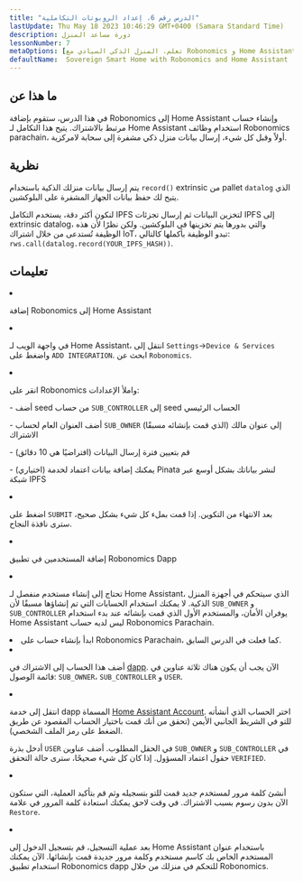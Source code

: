 ```yaml
---
title: "الدرس رقم 6، إعداد الروبوتات التكاملية"
lastUpdate: Thu May 18 2023 10:46:29 GMT+0400 (Samara Standard Time)
description: دورة مساعد المنزل
lessonNumber: 7
metaOptions: [تعلم، المنزل الذكي السيادي مع Robonomics و Home Assistant]
defaultName:  Sovereign Smart Home with Robonomics and Home Assistant
---
```



## ما هذا عن

في هذا الدرس، ستقوم بإضافة Robonomics إلى Home Assistant وإنشاء حساب مرتبط بالاشتراك. يتيح هذا التكامل لـ Home Assistant استخدام وظائف Robonomics parachain، أولاً وقبل كل شيء، إرسال بيانات منزل ذكي مشفرة إلى سحابة لامركزية.


## نظرية

يتم إرسال بيانات منزلك الذكية باستخدام <code>record()</code> extrinsic من pallet <code>datalog</code> الذي يتيح لك حفظ بيانات الجهاز المشفرة على البلوكشين. 

لنكون أكثر دقة، يستخدم التكامل IPFS لتخزين البيانات ثم إرسال تجزئات IPFS إلى extrinsic datalog، والتي بدورها يتم تخزينها في البلوكشين. ولكن نظرًا لأن هذه الوظيفة تُستدعى من خلال اشتراك IoT، تبدو الوظيفة بأكملها كالتالي: <code>rws.call(datalog.record(YOUR_IPFS_HASH))</code>.

## تعليمات

<List type="numbers">

<li>

إضافة Robonomics إلى Home Assistant

<List>

<li>

في واجهة الويب لـ Home Assistant، انتقل إلى <code>Settings</code>-><code>Device & Services</code> واضغط على <code>ADD INTEGRATION</code>. ابحث عن <code>Robonomics</code>.

<LessonVideo  :videos="[{src: 'https://crustipfs.info/ipfs/QmQp66J943zbF6iFdkKQpBikSbm9jV9La25bivKd7cz6fD', type:'mp4'}]" />

</li>

<li>

انقر على Robonomics واملأ الإعدادات: 

\- أضف seed من حساب <code>SUB_CONTROLLER</code> إلى seed الحساب الرئيسي

\- أضف العنوان العام لحساب <code>SUB_OWNER</code> (الذي قمت بإنشائه مسبقًا) إلى عنوان مالك الاشتراك

\- قم بتعيين فترة إرسال البيانات (افتراضيًا هي 10 دقائق)

\- (اختياري) يمكنك إضافة بيانات اعتماد لخدمة Pinata لنشر بياناتك بشكل أوسع عبر شبكة IPFS

</li>

<li>

اضغط على <code>SUBMIT</code> بعد الانتهاء من التكوين. إذا قمت بملء كل شيء بشكل صحيح، سترى نافذة النجاح.

</li>
</List>
</li>

<li>

إضافة المستخدمين في تطبيق Robonomics Dapp 

<List>

<li>

تحتاج إلى إنشاء مستخدم منفصل لـ Home Assistant، الذي سيتحكم في أجهزة المنزل الذكية. لا يمكنك استخدام الحسابات التي تم إنشاؤها مسبقًا لأن <code>SUB_OWNER</code> و <code>SUB_CONTROLLER</code> يوفران الأمان، والمستخدم الأول الذي قمت بإنشائه عند بدء استخدام Home Assistant ليس لديه حساب Robonomics Parachain.

</li>

<li>
ابدأ بإنشاء حساب على Robonomics Parachain، كما فعلت في الدرس السابق.
</li>

<li>

أضف هذا الحساب إلى الاشتراك في [dapp](https://dapp.robonomics.network/#/subscription/devices). الآن يجب أن يكون هناك ثلاثة عناوين في قائمة الوصول: <code>SUB_OWNER</code>، <code>SUB_CONTROLLER</code> و <code>USER</code>.

<LessonVideo  :videos="[{src: 'https://crustipfs.info/ipfs/QmSxzram7CF4SXpVgEyv98XetjYsxNFQY2GY4PfyhJak7H', type:'mp4'}]" />

</li>

<li>

انتقل إلى خدمة dapp المسماة [Home Assistant Account](https://dapp.robonomics.network/#/home-assistant). اختر الحساب الذي أنشأته للتو في الشريط الجانبي الأيمن (تحقق من أنك قمت باختيار الحساب المقصود عن طريق الضغط على رمز الملف الشخصي).

أدخل بذرة <code>USER</code> في الحقل المطلوب. أضف عناوين <code>SUB_OWNER</code> و <code>SUB_CONTROLLER</code> في حقول اعتماد المسؤول. إذا كان كل شيء صحيحًا، سترى حالة التحقق <code>VERIFIED</code>.

</li>

<li>

أنشئ كلمة مرور لمستخدم جديد قمت للتو بتسجيله وثم قم بتأكيد العملية، التي ستكون الآن بدون رسوم بسبب الاشتراك. في وقت لاحق يمكنك استعادة كلمة المرور في علامة <code>Restore</code>.

<LessonVideo  :videos="[{src: 'https://crustipfs.info/ipfs/QmW2TXuwCYXzgcRfEUx4imZU5ZerEzkuD5P53u9g2WnxDh', type:'mp4'}]" />

</li>

<li>

بعد عملية التسجيل، قم بتسجيل الدخول إلى Home Assistant باستخدام عنوان المستخدم الخاص بك كاسم مستخدم وكلمة مرور جديدة قمت بإنشائها. الآن يمكنك استخدام تطبيق Robonomics dapp للتحكم في منزلك من خلال Robonomics.

</li>
</List>
</li>
</List>